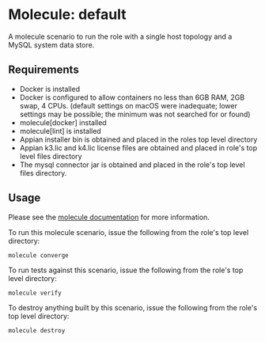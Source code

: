 # Molecule: default

A molecule scenario to run the role with a single host topology and a MySQL system data store.

## Requirements

- Docker is installed
- Docker is configured to allow containers no less than 6GB RAM, 2GB swap, 4 CPUs. (default settings on macOS were inadequate; lower settings may be possible; the minimum was not searched for or found)
- molecule[docker] installed
- molecule[lint] is installed
- Appian installer bin is obtained and placed in the roles top level directory
- Appian k3.lic and k4.lic license files are obtained and placed in role's top level files directory
- The mysql connector jar is obtained and placed in the role's top level files directory.

## Usage

Please see the [molecule documentation](https://molecule.readthedocs.io/en/latest/getting-started.html) for more information.

To run this molecule scenario, issue the following from the role's top level directory:

    molecule converge

To run tests against this scenario, issue the following from the role's top level directory:

    molecule verify

To destroy anything built by this scenario, issue the following from the role's top level directory:

    molecule destroy
